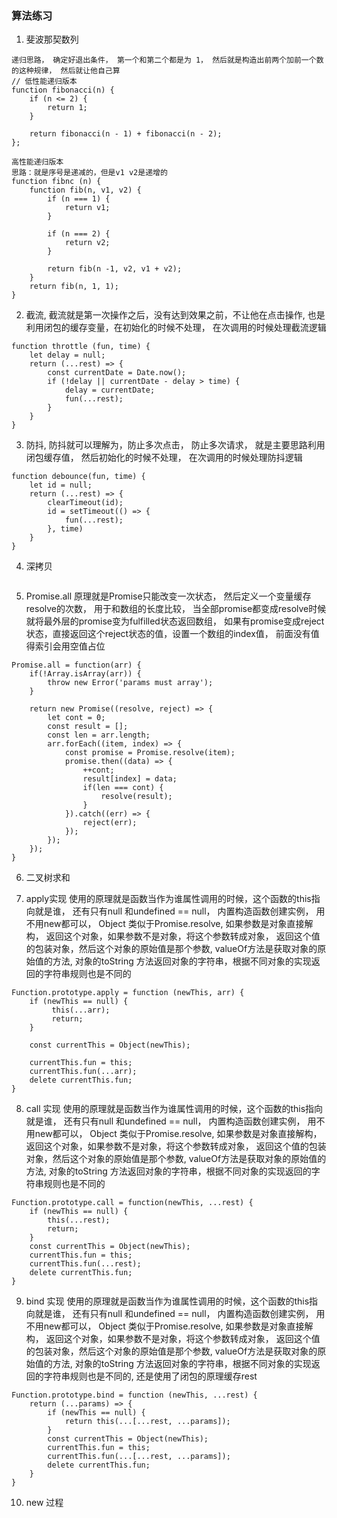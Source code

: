### 算法练习

1. 斐波那契数列

```
递归思路， 确定好退出条件， 第一个和第二个都是为 1， 然后就是构造出前两个加前一个数的这种规律， 然后就让他自己算
// 低性能递归版本
function fibonacci(n) {
    if (n <= 2) {
        return 1;
    }

    return fibonacci(n - 1) + fibonacci(n - 2);
};

高性能递归版本
思路：就是序号是递减的，但是v1 v2是递增的
function fibnc (n) {
    function fib(n, v1, v2) {
        if (n === 1) {
            return v1;
        }

        if (n === 2) {
            return v2;
        }

        return fib(n -1, v2, v1 + v2);
    }
    return fib(n, 1, 1);
}
```

2. 截流, 截流就是第一次操作之后，没有达到效果之前，不让他在点击操作, 也是利用闭包的缓存变量，在初始化的时候不处理， 在次调用的时候处理截流逻辑

```
function throttle (fun, time) {
    let delay = null;
    return (...rest) => {
        const currentDate = Date.now();
        if (!delay || currentDate - delay > time) {
            delay = currentDate;
            fun(...rest);
        }
    }
}
```


3. 防抖, 防抖就可以理解为，防止多次点击， 防止多次请求， 就是主要思路利用闭包缓存值， 然后初始化的时候不处理， 在次调用的时候处理防抖逻辑
```
function debounce(fun, time) {
    let id = null;
    return (...rest) => {
        clearTimeout(id);
        id = setTimeout(() => {
            fun(...rest);
        }, time)
    }
}
```

4. 深拷贝

```

```
5. Promise.all 原理就是Promise只能改变一次状态， 然后定义一个变量缓存resolve的次数， 用于和数组的长度比较，
当全部promise都变成resolve时候就将最外层的promise变为fulfilled状态返回数组， 如果有promise变成reject状态，直接返回这个reject状态的值，设置一个数组的index值， 前面没有值得索引会用空值占位
```
Promise.all = function(arr) {
    if(!Array.isArray(arr)) {
        throw new Error('params must array');
    }

    return new Promise((resolve, reject) => {
        let cont = 0;
        const result = [];
        const len = arr.length;
        arr.forEach((item, index) => {
            const promise = Promise.resolve(item);
            promise.then((data) => {
                ++cont;
                result[index] = data;
                if(len === cont) {
                    resolve(result);
                }
            }).catch((err) => {
                reject(err);
            });
        });
    });
}
```

6. 二叉树求和

7. apply实现  使用的原理就是函数当作为谁属性调用的时候，这个函数的this指向就是谁， 还有只有null 和undefined == null， 内置构造函数创建实例， 用不用new都可以， Object 类似于Promise.resolve, 如果参数是对象直接解构， 返回这个对象，如果参数不是对象，将这个参数转成对象， 返回这个值的包装对象，然后这个对象的原始值是那个参数, valueOf方法是获取对象的原始值的方法, 对象的toString 方法返回对象的字符串，根据不同对象的实现返回的字符串规则也是不同的
```
Function.prototype.apply = function (newThis, arr) {
    if (newThis == null) {
         this(...arr);
         return;
    }

    const currentThis = Object(newThis);

    currentThis.fun = this;
    currentThis.fun(...arr);
    delete currentThis.fun;
}
```
8. call 实现  使用的原理就是函数当作为谁属性调用的时候，这个函数的this指向就是谁， 还有只有null 和undefined == null， 内置构造函数创建实例， 用不用new都可以， Object 类似于Promise.resolve, 如果参数是对象直接解构， 返回这个对象，如果参数不是对象，将这个参数转成对象， 返回这个值的包装对象，然后这个对象的原始值是那个参数, valueOf方法是获取对象的原始值的方法, 对象的toString 方法返回对象的字符串，根据不同对象的实现返回的字符串规则也是不同的
```
Function.prototype.call = function(newThis, ...rest) {
    if (newThis == null) {
        this(...rest);
        return;
    }
    const currentThis = Object(newThis);
    currentThis.fun = this;
    currentThis.fun(...rest);
    delete currentThis.fun;
}
```
9. bind 实现  使用的原理就是函数当作为谁属性调用的时候，这个函数的this指向就是谁， 还有只有null 和undefined == null， 内置构造函数创建实例， 用不用new都可以， Object 类似于Promise.resolve, 如果参数是对象直接解构， 返回这个对象，如果参数不是对象，将这个参数转成对象， 返回这个值的包装对象，然后这个对象的原始值是那个参数, valueOf方法是获取对象的原始值的方法, 对象的toString 方法返回对象的字符串，根据不同对象的实现返回的字符串规则也是不同的, 还是使用了闭包的原理缓存rest
```
Function.prototype.bind = function (newThis, ...rest) {
    return (...params) => {
        if (newThis == null) {
            return this(...[...rest, ...params]);
        }
        const currentThis = Object(newThis);
        currentThis.fun = this;
        currentThis.fun(...[...rest, ...params]);
        delete currentThis.fun;
    }
}
```
10. new 过程
